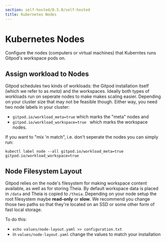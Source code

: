 ```yaml
---
section: self-hosted/0.5.0/self-hosted
title: Kubernetes Nodes
---
```


# Kubernetes Nodes

Configure the nodes (computers or virtual machines) that Kuberntes runs Gitpod's workspace pods on.

## Assign workload to Nodes

Gitpod schedules two kinds of workloads: the Gitpod installation itself (which we refer to as _meta_) and the workspaces. Ideally both types of workloads run on seperate nodes to make makes scaling easier.
Depending on your cluster size that may not be feasible though. Either way, you need two node labels in your cluster:

- `gitpod.io/workload_meta=true` which marks the "meta" nodes and
- `gitpod.io/workload_workspace=true ` which marks the workspace nodes.

If you want to "mix 'n match", i.e. don't seperate the nodes you can simply run:

```
kubectl label node --all gitpod.io/workload_meta=true gitpod.io/workload_workspace=true
```

## Node Filesystem Layout

Gitpod relies on the node's filesystem for making workspace content available, as well as for storing Theia. By default workspace data is placed in `/data` and Theia is copied to `/theia`. Depending on your node setup the root filesystem maybe **read-only** or **slow**.
We recommend you change those two paths so that they're located on an SSD or some other form of fast local storage.

To do this:

- `echo values/node-layout.yaml >> configuration.txt`
- in `values/node-layout.yaml` change the values to match your installation
